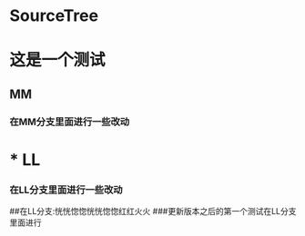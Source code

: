 # SourceTree
# 这是一个测试
## MM
### 在MM分支里面进行一些改动

# * LL
### 在LL分支里面进行一些改动
##在LL分支:恍恍惚惚恍恍惚惚红红火火
###更新版本之后的第一个测试在LL分支里面进行


